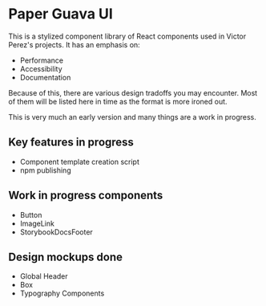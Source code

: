 # Paper Guava UI
This is a stylized component library of React components used in Victor Perez's projects. It has an emphasis on:
- Performance
- Accessibility
- Documentation

Because of this, there are various design tradoffs you may encounter. Most of them will be listed here in time as the format is more ironed out.

This is very much an early version and many things are a work in progress.

## Key features in progress
- Component template creation script
- npm publishing

## Work in progress components
- Button
- ImageLink
- StorybookDocsFooter

## Design mockups done
- Global Header
- Box
- Typography Components